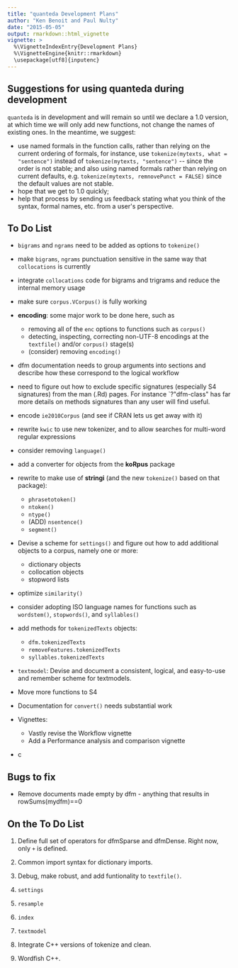 ```yaml
---
title: "quanteda Development Plans"
author: "Ken Benoit and Paul Nulty"
date: "2015-05-05"
output: rmarkdown::html_vignette
vignette: >
  %\VignetteIndexEntry{Development Plans}
  %\VignetteEngine{knitr::rmarkdown}
  \usepackage[utf8]{inputenc}
---
```


## Suggestions for using quanteda during development

`quanteda` is in development and will remain so until we declare a 1.0 version, at which time we will only add new functions, not change the names of 
existing ones.  In the meantime, we suggest:

-   use named formals in the function calls, rather than relying on the current ordering of formals,
    for instance, use `tokenize(mytexts, what = "sentence")` instead of `tokenize(mytexts, "sentence")` -- since the order is not stable; and also using named formals rather than relying on current defaults, e.g. `tokenize(mytexts, remnovePunct = FALSE)` since the default values are not stable.
-   hope that we get to 1.0 quickly;
-   help that process by sending us feedback stating what you think of the syntax, formal names, etc. from a user's perspective.

## To Do List

*   `bigrams` and `ngrams` need to be added as options to `tokenize()`
*   make `bigrams`, `ngrams` punctuation sensitive in the same way that `collocations` is currently
*   integrate `collocations` code for bigrams and trigrams and reduce the internal memory usage
*   make sure `corpus.VCorpus()` is fully working
*   **encoding**: some major work to be done here, such as
    *   removing all of the `enc` options to functions such as `corpus()`
    *   detecting, inspecting, correcting non-UTF-8 encodings at the `textfile()` and/or `corpus()` stage(s)
    *   (consider) removing `encoding()`
*   dfm documentation needs to group arguments into sections and describe how these correspond to the logical workflow
*   need to figure out how to exclude specific signatures (especially S4 signatures) from the man (.Rd) pages.  For instance `?"dfm-class" has far more details on methods signatures than any user will find useful.
*   encode `ie2010Corpus` (and see if CRAN lets us get away with it)
*   rewrite `kwic` to use new tokenizer, and to allow searches for multi-word regular expressions
*   consider removing `language()`
*   add a converter for objects from the **koRpus** package
*   rewrite to make use of **stringi** (and the new `tokenize()` based on that package):
    *   `phrasetotoken()` 
    *   `ntoken()`
    *   `ntype()`
    *   (ADD) `nsentence()`
    *   `segment()`
*   Devise a scheme for `settings()` and figure out how to add additional objects to a corpus, namely one or more:
    *   dictionary objects
    *   collocation objects
    *   stopword lists
*   optimize `similarity()`
*   consider adopting ISO language names for functions such as `wordstem()`, `stopwords()`, and `syllables()`
*   add methods for `tokenizedTexts` objects:
    *   `dfm.tokenizedTexts`
    *   `removeFeatures.tokenizedTexts`
    *   `syllables.tokenizedTexts`
*   `textmodel`: Devise and document a consistent, logical, and easy-to-use and remember scheme for textmodels.
*   Move more functions to S4
*   Documentation for `convert()` needs substantial work
*   Vignettes:
    *   Vastly revise the Workflow vignette
    *   Add a Performance analysis and comparison vignette
    


*   c


## Bugs to fix

*   Remove documents made empty by dfm - anything that results in rowSums(mydfm)==0

## On the To Do List

1.  Define full set of operators for dfmSparse and dfmDense.  Right now, only `+` is defined.

3.  Common import syntax for dictionary imports.

4.  Debug, make robust, and add funtionality to `textfile()`.

8.  `settings`

9.  `resample`

10. `index`

1. `textmodel`

2. Integrate C++ versions of tokenize and clean.

3. Wordfish C++.



